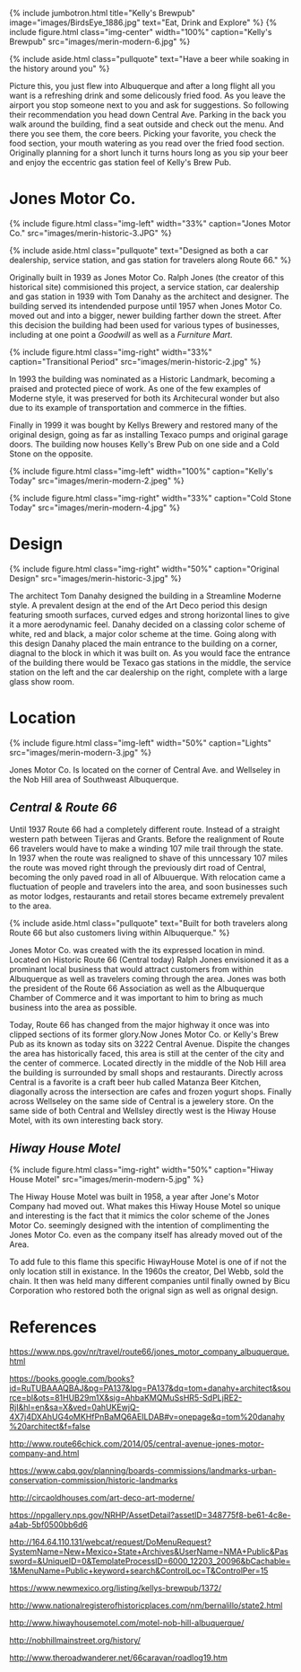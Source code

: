 ---
---

{% include jumbotron.html
title="Kelly's Brewpub"
image="images/BirdsEye_1886.jpg"
text="Eat, Drink and Explore"
%} 
{% include figure.html
  class="img-center"
  width="100%"
  caption="Kelly's Brewpub"
  src="images/merin-modern-6.jpg"
%}

{% include aside.html
  class="pullquote"
  text="Have a beer while soaking in the history around you"
  %}
  
Picture this, you just flew into Albuquerque and after a long flight all you want is a refreshing drink and some delicously fried food. As you leave the airport you stop someone next to you and ask for suggestions. So following their recommendation you head down Central Ave. Parking in the back you walk around the building, find a seat outside and check out the menu. And there you see them, the core beers. Picking your favorite, you check the food section, your mouth watering as you read over the fried food section. Originally planning for a short lunch it turns hours long as you sip your beer and enjoy the eccentric gas station feel of Kelly's Brew Pub.

# Jones Motor Co.
{% include figure.html
class="img-left"
width="33%"
caption="Jones Motor Co."
src="images/merin-historic-3.JPG"
%}

{% include aside.html
  class="pullquote"
  text="Designed as both a car dealership, service station, and gas station for travelers along Route 66."
  %}
  
Originally built in 1939 as Jones Motor Co. Ralph Jones (the creator of this historical site) commisioned this project, a service station, car dealership and gas station in 1939 with Tom Danahy as the architect and designer. The building served its intendended purpose until 1957 when Jones Motor Co. moved out and into a bigger, newer building farther down the street. After this decision the building had been used for various types of businesses, including at one point a *Goodwill* as well as a *Furniture Mart*.

{% include figure.html
class="img-right"
width="33%"
caption="Transitional Period"
src="images/merin-historic-2.jpg"
%}

In 1993 the building was nominated as a Historic Landmark, becoming a praised and protected piece of work. As one of the few examples of Moderne style, it was preserved for both its Architecural wonder but also due to its example of transportation and commerce in the fifties.

Finally in 1999 it was bought by Kellys Brewery and restored many of the original design, going as far as installing Texaco pumps and original garage doors. The building now houses Kelly's Brew Pub on one side and a Cold Stone on the opposite.

{% include figure.html
class="img-left"
width="100%"
caption="Kelly's Today"
src="images/merin-modern-2.jpeg"
%}

{% include figure.html
  class="img-right"
  width="33%"
  caption="Cold Stone Today"
  src="images/merin-modern-4.jpg"
%}

# Design

{% include figure.html
  class="img-right"
  width="50%"
  caption="Original Design"
  src="images/merin-historic-3.jpg"
%}

The architect Tom Danahy designed the building in a Streamline Moderne style. A prevalent design at the end of the Art Deco period this design featuring smooth surfaces, curved edges and strong horizontal lines to give it a more aerodynamic feel. Danahy decided on a classing color scheme of white, red and black, a major color scheme at the time. Going along with this design Danahy placed the main entrance to the building on a corner, diagnal to the block in which it was built on. As you would face the entrance of the building there would be Texaco gas stations in the middle, the service station on the left and the car dealership on the right, complete with a large glass show room.

# Location

{% include figure.html
  class="img-left"
  width="50%"
  caption="Lights"
  src="images/merin-modern-3.jpg"
%}

Jones Motor Co. Is located on the corner of Central Ave. and Wellseley in the Nob Hill area of Southweast Albuquerque.

## *Central & Route 66*

Until 1937 Route 66 had a completely different route. Instead of a straight western path between Tijeras and Grants. Before the realignment of Route 66 travelers would have to make a winding 107 mile trail through the state. In 1937 when the route was realigned to shave of this unncessary 107 miles the route was moved right through the previously dirt road of Central, becoming the only paved road in all of Albuuerque. With relocation came a fluctuation of people and travelers into the area, and soon businesses such as motor lodges, restaurants and retail stores became extremely prevalent to the area.

{% include aside.html
  class="pullquote"
  text="Built for both travelers along Route 66 but also customers living within Albuquerque."
  %}
  
Jones Motor Co. was created with the its expressed location in mind. Located on Historic Route 66 (Central today) Ralph Jones envisioned  it as a prominant local business that would attract customers from within Albuquerque as well as travelers coming through the area. Jones was both the president of the Route 66 Association as well as the Albuquerque Chamber of Commerce and it was important to him to bring as much business into the area as possible.

Today, Route 66 has changed from the major highway it once was into clipped sections of its former glory.Now Jones Motor Co. or Kelly's Brew Pub as its known as today sits on 3222 Central Avenue. Dispite the changes the area has historically faced, this area is still at the center of the city and the center of commerce. Located directly in the middle of the Nob Hill area the building is surrounded by small shops and restaurants. Directly across Central is a favorite is a craft beer hub called Matanza Beer Kitchen, diagonally across the intersection are cafes and frozen yogurt shops. Finally across Wellseley on the same side of Central is a jewelery store. On the same side of both Central and Wellsley directly west is the Hiway House Motel, with its own interesting back story.

## *Hiway House Motel*

{% include figure.html
  class="img-right"
  width="50%"
  caption="Hiway House Motel"
  src="images/merin-modern-5.jpg"
%}

The Hiway House Motel was built in 1958, a year after Jone's Motor Company had moved out. What makes this Hiway House Motel so unique and interesting is the fact that it mimics the color scheme of the Jones Motor Co. seemingly designed with the intention of complimenting the Jones Motor Co. even as the company itself has already moved out of the Area.

To add fule to this flame this specific  HiwayHouse Motel is one of if not the only location still in existance. In the 1960s the creator, Del Webb, sold the chain. It then was held many different companies until finally owned by Bicu Corporation who restored both the orignal sign as well as orignal design.

# **References**
https://www.nps.gov/nr/travel/route66/jones_motor_company_albuquerque.html

https://books.google.com/books?id=RuTUBAAAQBAJ&pg=PA137&lpg=PA137&dq=tom+danahy+architect&source=bl&ots=81HUB29m1X&sig=AhbaKMQMuSsHR5-SdPLjRE2-RjI&hl=en&sa=X&ved=0ahUKEwjQ-4X7j4DXAhUG4oMKHfPnBaMQ6AEILDAB#v=onepage&q=tom%20danahy%20architect&f=false

http://www.route66chick.com/2014/05/central-avenue-jones-motor-company-and.html

https://www.cabq.gov/planning/boards-commissions/landmarks-urban-conservation-commission/historic-landmarks

http://circaoldhouses.com/art-deco-art-moderne/

https://npgallery.nps.gov/NRHP/AssetDetail?assetID=348775f8-be61-4c8e-a4ab-5bf0500bb6d6

http://164.64.110.131/webcat/request/DoMenuRequest?SystemName=New+Mexico+State+Archives&UserName=NMA+Public&Password=&UniqueID=0&TemplateProcessID=6000_12203_20096&bCachable=1&MenuName=Public+keyword+search&ControlLoc=T&ControlPer=15

https://www.newmexico.org/listing/kellys-brewpub/1372/

http://www.nationalregisterofhistoricplaces.com/nm/bernalillo/state2.html

http://www.hiwayhousemotel.com/motel-nob-hill-albuquerque/

http://nobhillmainstreet.org/history/

http://www.theroadwanderer.net/66caravan/roadlog19.htm
